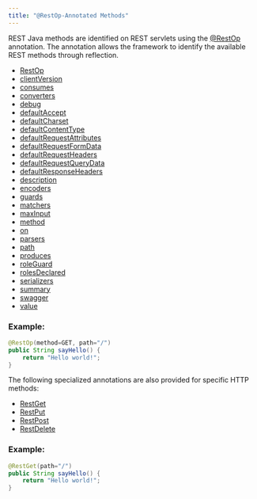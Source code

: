 ```yaml
---
title: "@RestOp-Annotated Methods"
---
```


REST Java methods are identified on REST servlets using the
[@RestOp](../apidocs/org/apache/juneau/rest/annotation/RestOp.html) annotation.
The annotation allows the framework to identify the available REST methods through reflection.
- [RestOp](../apidocs/org/apache/juneau/rest/annotation/RestOp.html)
- [clientVersion](../apidocs/org/apache/juneau/rest/annotation/RestOp.html#clientVersion())
- [consumes](../apidocs/org/apache/juneau/rest/annotation/RestOp.html#consumes())
- [converters](../apidocs/org/apache/juneau/rest/annotation/RestOp.html#converters())
- [debug](../apidocs/org/apache/juneau/rest/annotation/RestOp.html#debug())
- [defaultAccept](../apidocs/org/apache/juneau/rest/annotation/RestOp.html#defaultAccept())
- [defaultCharset](../apidocs/org/apache/juneau/rest/annotation/RestOp.html#defaultCharset())
- [defaultContentType](../apidocs/org/apache/juneau/rest/annotation/RestOp.html#defaultContentType())
- [defaultRequestAttributes](../apidocs/org/apache/juneau/rest/annotation/RestOp.html#defaultRequestAttributes())
- [defaultRequestFormData](../apidocs/org/apache/juneau/rest/annotation/RestOp.html#defaultRequestFormData())
- [defaultRequestHeaders](../apidocs/org/apache/juneau/rest/annotation/RestOp.html#defaultRequestHeaders())
- [defaultRequestQueryData](../apidocs/org/apache/juneau/rest/annotation/RestOp.html#defaultRequestQueryData())
- [defaultResponseHeaders](../apidocs/org/apache/juneau/rest/annotation/RestOp.html#defaultResponseHeaders())
- [description](../apidocs/org/apache/juneau/rest/annotation/RestOp.html#description())
- [encoders](../apidocs/org/apache/juneau/rest/annotation/RestOp.html#encoders())
- [guards](../apidocs/org/apache/juneau/rest/annotation/RestOp.html#guards())
- [matchers](../apidocs/org/apache/juneau/rest/annotation/RestOp.html#matchers())
- [maxInput](../apidocs/org/apache/juneau/rest/annotation/RestOp.html#maxInput())
- [method](../apidocs/org/apache/juneau/rest/annotation/RestOp.html#method())
- [on](../apidocs/org/apache/juneau/rest/annotation/RestOp.html#on())
- [parsers](../apidocs/org/apache/juneau/rest/annotation/RestOp.html#parsers())
- [path](../apidocs/org/apache/juneau/rest/annotation/RestOp.html#path())
- [produces](../apidocs/org/apache/juneau/rest/annotation/RestOp.html#produces())
- [roleGuard](../apidocs/org/apache/juneau/rest/annotation/RestOp.html#roleGuard())
- [rolesDeclared](../apidocs/org/apache/juneau/rest/annotation/RestOp.html#rolesDeclared())
- [serializers](../apidocs/org/apache/juneau/rest/annotation/RestOp.html#serializers())
- [summary](../apidocs/org/apache/juneau/rest/annotation/RestOp.html#summary())
- [swagger](../apidocs/org/apache/juneau/rest/annotation/RestOp.html#swagger())
- [value](../apidocs/org/apache/juneau/rest/annotation/RestOp.html#value())

### Example:


```java
@RestOp(method=GET, path="/")
public String sayHello() {
    return "Hello world!";
}
```


The following specialized annotations are also provided for specific HTTP methods:
- [RestGet](../apidocs/org/apache/juneau/rest/annotation/RestGet.html)
- [RestPut](../apidocs/org/apache/juneau/rest/annotation/RestPut.html)
- [RestPost](../apidocs/org/apache/juneau/rest/annotation/RestPost.html)
- [RestDelete](../apidocs/org/apache/juneau/rest/annotation/RestDelete.html)

### Example:


```java
@RestGet(path="/")
public String sayHello() {
    return "Hello world!";
}

```
